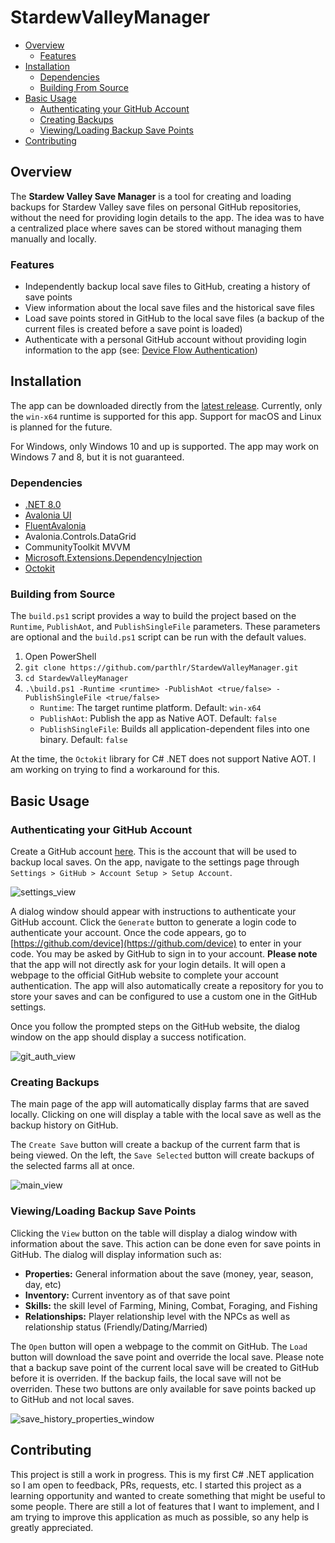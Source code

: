 # StardewValleyManager

- [Overview](#overview)
  - [Features](#features)
- [Installation](#installation)
  - [Dependencies](#dependencies)
  - [Building From Source](#building-from-source)
- [Basic Usage](#basic-usage)
  - [Authenticating your GitHub Account](#authenticating-your-github-account)
  - [Creating Backups](#creating-backups)
  - [Viewing/Loading Backup Save Points](#viewingloading-backup-save-points)
- [Contributing](#contributing)

## Overview
The **Stardew Valley Save Manager** is a tool for creating and loading backups for Stardew Valley save files on personal GitHub repositories, without the need for providing login details to the app. The idea was to have a centralized place where saves can be stored without managing them manually and locally.

### Features
- Independently backup local save files to GitHub, creating a history of save points
- View information about the local save files and the historical save files
- Load save points stored in GitHub to the local save files (a backup of the current files is created before a save point is loaded)
- Authenticate with a personal GitHub account without providing login information to the app (see: [Device Flow Authentication](https://docs.github.com/en/apps/oauth-apps/building-oauth-apps/authorizing-oauth-apps#device-flow))

## Installation
The app can be downloaded directly from the [latest release](https://github.com/parthlr/StardewValleyManager/releases/latest). Currently, only the `win-x64` runtime is supported for this app. Support for macOS and Linux is planned for the future.

For Windows, only Windows 10 and up is supported. The app may work on Windows 7 and 8, but it is not guaranteed.

### Dependencies
- [.NET 8.0](https://github.com/dotnet/runtime)
- [Avalonia UI](https://github.com/AvaloniaUI/Avalonia)
- [FluentAvalonia](https://github.com/amwx/FluentAvalonia)
- Avalonia.Controls.DataGrid
- CommunityToolkit MVVM
- [Microsoft.Extensions.DependencyInjection](https://www.nuget.org/packages/microsoft.extensions.dependencyinjection/)
- [Octokit](https://github.com/octokit/octokit.net)

### Building from Source
The `build.ps1` script provides a way to build the project based on the `Runtime`, `PublishAot`, and `PublishSingleFile` parameters. These parameters are optional and the `build.ps1` script can be run with the default values.

1. Open PowerShell
2. `git clone https://github.com/parthlr/StardewValleyManager.git`
3. `cd StardewValleyManager`
4. `.\build.ps1 -Runtime <runtime> -PublishAot <true/false> -PublishSingleFile <true/false>`
   - `Runtime`: The target runtime platform. Default: `win-x64`
   - `PublishAot`: Publish the app as Native AOT. Default: `false`
   - `PublishSingleFile`: Builds all application-dependent files into one binary. Default: `false`

At the time, the `Octokit` library for C# .NET does not support Native AOT. I am working on trying to find a workaround for this.

## Basic Usage

### Authenticating your GitHub Account
Create a GitHub account [here](https://github.com/signup). This is the account that will be used to backup local saves. On the app, navigate to the settings page through `Settings > GitHub > Account Setup > Setup Account`.

![settings_view](https://github.com/user-attachments/assets/416a28e1-001b-43f5-b3da-991fe4d70441)

A dialog window should appear with instructions to authenticate your GitHub account. Click the `Generate` button to generate a login code to authenticate your account. Once the code appears, go to [https://github.com/device](https://github.com/device) to enter in your code. You may be asked by GitHub to sign in to your account. **Please note** that the app will not directly ask for your login details. It will open a webpage to the official GitHub website to complete your account authentication. The app will also automatically create a repository for you to store your saves and can be configured to use a custom one in the GitHub settings.

Once you follow the prompted steps on the GitHub website, the dialog window on the app should display a success notification.

![git_auth_view](https://github.com/user-attachments/assets/d6f81fdc-ad7c-4039-a066-b40e7c186d8c)

### Creating Backups
The main page of the app will automatically display farms that are saved locally. Clicking on one will display a table with the local save as well as the backup history on GitHub.

The `Create Save` button will create a backup of the current farm that is being viewed. On the left, the `Save Selected` button will create backups of the selected farms all at once.

![main_view](https://github.com/user-attachments/assets/6611d6d8-0a12-4aa3-9e14-06fca159c21c)

### Viewing/Loading Backup Save Points
Clicking the `View` button on the table will display a dialog window with information about the save. This action can be done even for save points in GitHub. The dialog will display information such as:
- **Properties:** General information about the save (money, year, season, day, etc)
- **Inventory:** Current inventory as of that save point
- **Skills:** the skill level of Farming, Mining, Combat, Foraging, and Fishing
- **Relationships:** Player relationship level with the NPCs as well as relationship status (Friendly/Dating/Married)

The `Open` button will open a webpage to the commit on GitHub. The `Load` button will download the save point and override the local save. Please note that a backup save point of the current local save will be created to GitHub before it is overriden. If the backup fails, the local save will not be overriden. These two buttons are only available for save points backed up to GitHub and not local saves.

![save_history_properties_window](https://github.com/user-attachments/assets/005f4b75-021f-49dd-8079-d9eee920304f)

## Contributing
This project is still a work in progress. This is my first C# .NET application so I am open to feedback, PRs, requests, etc. I started this project as a learning opportunity and wanted to create something that might be useful to some people. There are still a lot of features that I want to implement, and I am trying to improve this application as much as possible, so any help is greatly appreciated.
